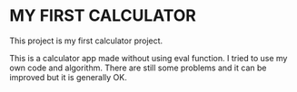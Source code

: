# MY FIRST CALCULATOR

This project is my first calculator project.

This is a calculator app made without using eval function. I tried to use my own code and algorithm.
There are still some problems and it can be improved but it is generally OK.

